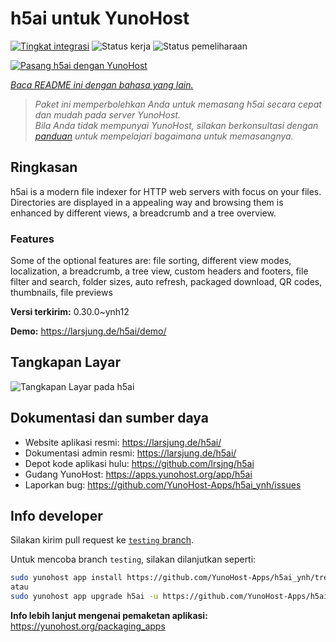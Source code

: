 <!--
N.B.: README ini dibuat secara otomatis oleh <https://github.com/YunoHost/apps/tree/master/tools/readme_generator>
Ini TIDAK boleh diedit dengan tangan.
-->

# h5ai untuk YunoHost

[![Tingkat integrasi](https://apps.yunohost.org/badge/integration/h5ai)](https://ci-apps.yunohost.org/ci/apps/h5ai/)
![Status kerja](https://apps.yunohost.org/badge/state/h5ai)
![Status pemeliharaan](https://apps.yunohost.org/badge/maintained/h5ai)

[![Pasang h5ai dengan YunoHost](https://install-app.yunohost.org/install-with-yunohost.svg)](https://install-app.yunohost.org/?app=h5ai)

*[Baca README ini dengan bahasa yang lain.](./ALL_README.md)*

> *Paket ini memperbolehkan Anda untuk memasang h5ai secara cepat dan mudah pada server YunoHost.*  
> *Bila Anda tidak mempunyai YunoHost, silakan berkonsultasi dengan [panduan](https://yunohost.org/install) untuk mempelajari bagaimana untuk memasangnya.*

## Ringkasan

h5ai is a modern file indexer for HTTP web servers with focus on your files. Directories are displayed in a appealing way and browsing them is enhanced by different views, a breadcrumb and a tree overview.

### Features

Some of the optional features are: file sorting, different view modes, localization, a breadcrumb, a tree view, custom headers and footers, file filter and search, folder sizes, auto refresh, packaged download, QR codes, thumbnails, file previews


**Versi terkirim:** 0.30.0~ynh12

**Demo:** <https://larsjung.de/h5ai/demo/>

## Tangkapan Layar

![Tangkapan Layar pada h5ai](./doc/screenshots/screenshot.jpg)

## Dokumentasi dan sumber daya

- Website aplikasi resmi: <https://larsjung.de/h5ai/>
- Dokumentasi admin resmi: <https://larsjung.de/h5ai/>
- Depot kode aplikasi hulu: <https://github.com/lrsjng/h5ai>
- Gudang YunoHost: <https://apps.yunohost.org/app/h5ai>
- Laporkan bug: <https://github.com/YunoHost-Apps/h5ai_ynh/issues>

## Info developer

Silakan kirim pull request ke [`testing` branch](https://github.com/YunoHost-Apps/h5ai_ynh/tree/testing).

Untuk mencoba branch `testing`, silakan dilanjutkan seperti:

```bash
sudo yunohost app install https://github.com/YunoHost-Apps/h5ai_ynh/tree/testing --debug
atau
sudo yunohost app upgrade h5ai -u https://github.com/YunoHost-Apps/h5ai_ynh/tree/testing --debug
```

**Info lebih lanjut mengenai pemaketan aplikasi:** <https://yunohost.org/packaging_apps>
